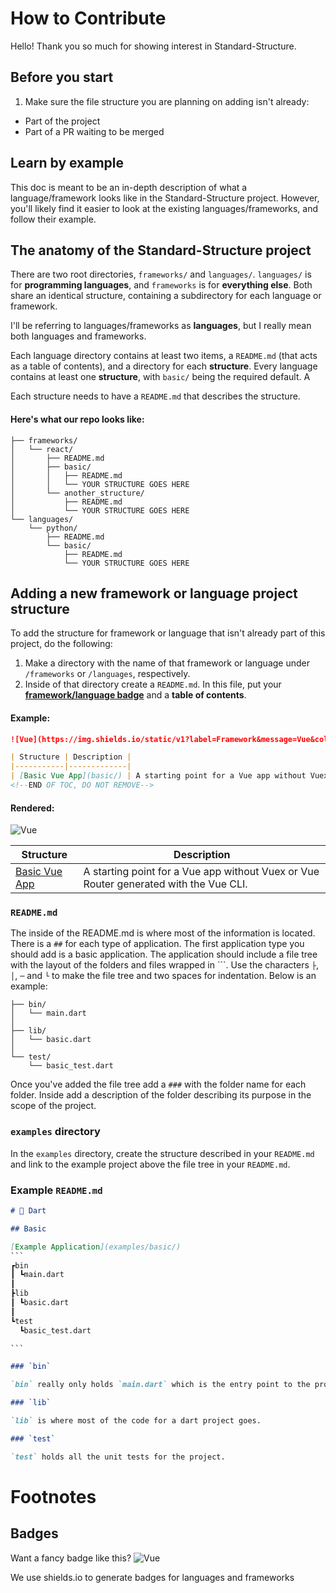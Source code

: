 # How to Contribute

Hello! Thank you so much for showing interest in Standard-Structure.

## Before you start

1. Make sure the file structure you are planning on adding isn't already:
  - Part of the project
  - Part of a PR waiting to be merged

## Learn by example

This doc is meant to be an in-depth description of what a language/framework looks like in the Standard-Structure project. However, you'll likely find it easier to look at the existing languages/frameworks, and follow their example.

## The anatomy of the Standard-Structure project

There are two root directories, `frameworks/` and `languages/`. `languages/` is for **programming languages**, and `frameworks` is for **everything else**. Both share an identical structure, containing a subdirectory for each language or framework.

I'll be referring to languages/frameworks as **languages**, but I really mean both languages and frameworks.

Each language directory contains at least two items, a `README.md` (that acts as a table of contents), and a directory for each **structure**. Every language contains at least one **structure**, with `basic/` being the required default. A

Each structure needs to have a `README.md` that describes the structure.

#### Here's what our repo looks like:
```
├── frameworks/
│   └── react/
│       ├── README.md
│       ├── basic/
│       │   ├── README.md
│       │   └── YOUR STRUCTURE GOES HERE
│       └── another_structure/
│           ├── README.md
│           └── YOUR STRUCTURE GOES HERE
└── languages/
    └── python/
        ├── README.md
        └── basic/
            ├── README.md
            └── YOUR STRUCTURE GOES HERE
```

## Adding a new framework or language project structure

To add the structure for framework or language that isn't already part of this project, do the following:

1. Make a directory with the name of that framework or language under `/frameworks` or `/languages`, respectively.
2. Inside of that directory create a `README.md`. In this file, put your **[framework/language badge](#badges)** and a **table of contents**.

#### Example:
```md
![Vue](https://img.shields.io/static/v1?label=Framework&message=Vue&color=4FC08D&logo=vue.js&logoColor=white&style=for-the-badge)

| Structure | Description |
|-----------|-------------|
| [Basic Vue App](basic/) | A starting point for a Vue app without Vuex or Vue Router generated with the Vue CLI. |
<!--END OF TOC, DO NOT REMOVE-->
```
#### Rendered:
![Vue](https://img.shields.io/static/v1?label=Framework&message=Vue&color=4FC08D&logo=vue.js&logoColor=white&style=for-the-badge)

| Structure | Description |
|-----------|-------------|
| [Basic Vue App](frameworks/vue/basic/) | A starting point for a Vue app without Vuex or Vue Router generated with the Vue CLI. |
<!--END OF TOC, DO NOT REMOVE-->

### `README.md`

The inside of the README.md is where most of the information is located. There is a `##` for each type of application. The first application type you should add is a basic application. The application should include a file tree with the layout of the folders and files wrapped in ```. Use the characters `├`, `│`, `─` and `└` to make the file tree and two spaces for indentation. Below is an example:

```
├── bin/
│   └── main.dart
│
├── lib/
│   └── basic.dart
│
└── test/
    └── basic_test.dart
```

Once you've added the file tree add a `###` with the folder name for each folder. Inside add a description of the folder describing its purpose in the scope of the project.

### `examples` directory

In the `examples` directory, create the structure described in your `README.md` and link to the example project above the file tree in your `README.md`.

### Example `README.md`

````md
# 🎯 Dart

## Basic

[Example Application](examples/basic/)
​​​​```
┏bin
┃ ┗main.dart
┃
┣lib
┃ ┗basic.dart
┃
┗test
  ┗basic_test.dart

​​​​```

### `bin`

`bin` really only holds `main.dart` which is the entry point to the program

### `lib`

`lib` is where most of the code for a dart project goes.

### `test`

`test` holds all the unit tests for the project.
````


# Footnotes
## Badges
Want a fancy badge like this? ![Vue](https://img.shields.io/static/v1?label=Framework&message=Vue&color=4FC08D&logo=vue.js&logoColor=white&style=for-the-badge)

We use shields.io to generate badges for languages and frameworks
